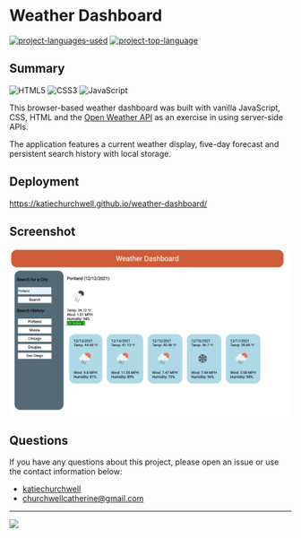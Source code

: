 # Weather Dashboard
  [![project-languages-used](https://img.shields.io/github/languages/count/katiechurchwell/weather-dashboard?color=important)](https://github.com/katiechurchwell/weather-dashboard)
  [![project-top-language](https://img.shields.io/github/languages/top/katiechurchwell/weather-dashboard?color=blueviolet)](https://github.com/katiechurchwell/weather-dashboard)


## Summary
![HTML5](https://img.shields.io/badge/html5-%23E34F26.svg?style=flat&logo=html5&logoColor=white)
![CSS3](https://img.shields.io/badge/css3-%231572B6.svg?style=flat&logo=css3&logoColor=white)
![JavaScript](https://img.shields.io/badge/JavaScript_ES6-%23323330.svg?style=flat&logo=javascript&logoColor=%23F7DF1E)

This browser-based weather dashboard was built with vanilla JavaScript, CSS, HTML and the [Open Weather API](https://openweathermap.org/) as an exercise in using server-side APIs. 

The application features a current weather display, five-day forecast and persistent search history with local storage.

## Deployment
https://katiechurchwell.github.io/weather-dashboard/

## Screenshot
![Screenshot of application](./assets/images/screenshot.png)

## Questions
  If you have any questions about this project, please open an issue or use the contact information below:
  * [katiechurchwell](https://www.github.com/katiechurchwell)
  * [churchwellcatherine@gmail.com](mailto:churchwellcatherine@gmail.com)


---
  ![](https://img.shields.io/badge/license-MIT-blue)